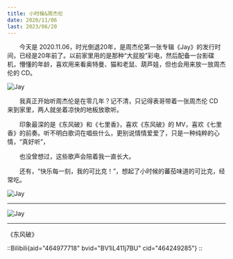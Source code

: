 ```yaml
---
title: 小时候&周杰伦
date: 2020/11/06
last: 2023/06/20
---
```


　　今天是 2020.11.06，时光倒退20年，是周杰伦第一张专辑《Jay》的发行时间，已经是20年前了。以前家里用的是那种“大屁股”彩电，然后配备一台影碟机，懵懂的年龄，喜欢用来看奥特曼、猫和老鼠、葫芦娃，但也会用来放一放周杰伦的 CD。

![Jay](/imgs/2020/jay/1.jpeg)

　　我真正开始听周杰伦是在零几年？记不清，只记得表哥带着一张周杰伦 CD 来到家里，两人就坐着凉快的地板放歌听。

　　印象最深的是《东风破》和《七里香》，喜欢《东风破》的 MV，喜欢《七里香》的前奏。听不明白歌词在唱些什么，更别说情情爱爱了，只是一种纯粹的心情，“真好听”，

　　也没曾想过，这些歌声会陪着我一直长大。

　　还有，“快乐每一刻，我的可比克！”，想起了小时候的蕃茄味道的可比克，经常吃。

![Jay](/imgs/2020/jay/2.jpeg)

***

![Jay](/imgs/2020/jay/3.jpg)

***

<p class="text-center">《东风破》</p>

::Bilibili{aid="464977718" bvid="BV1iL411j7BU" cid="464249285"}
::